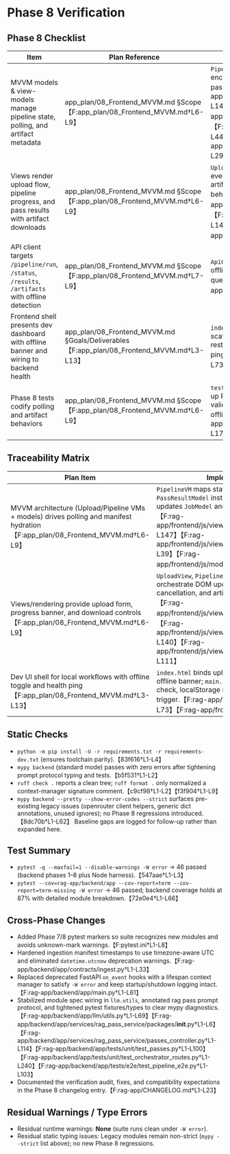 # Phase 8 Verification

## Phase 8 Checklist
| Item | Plan Reference | Implementation Evidence | Tests | Status | Notes |
| --- | --- | --- | --- | --- | --- |
| MVVM models & view-models manage pipeline state, polling, and artifact metadata | app_plan/08_Frontend_MVVM.md §Scope【F:app_plan/08_Frontend_MVVM.md†L6-L9】 | `PipelineVM`, `UploadVM`, `JobModel`, and `PassResultModel` encapsulate status refresh, offline handling, and pass payload accessors.【F:rag-app/frontend/js/viewmodels/PipelineVM.js†L1-L147】【F:rag-app/frontend/js/viewmodels/UploadVM.js†L1-L39】【F:rag-app/frontend/js/models/JobModel.js†L1-L44】【F:rag-app/frontend/js/models/PassResultModel.js†L1-L29】 | Node-backed pytest exercises `PipelineVM.pollProgress` until audit status is `ok` and asserts rendered pass data.【F:rag-app/tests/phase_8/test_frontend_viewmodels.py†L22-L83】 | ✅ | Offline branches propagate `{offline: true}` sentinel without mutating state. |
| Views render upload flow, pipeline progress, and pass results with artifact downloads | app_plan/08_Frontend_MVVM.md §Scope【F:app_plan/08_Frontend_MVVM.md†L6-L9】 | `UploadView`, `PipelineView`, and `ResultsView` wire DOM events, status labels, progress bar updates, and artifact download anchors with offline/event dispatch behavior.【F:rag-app/frontend/js/views/UploadView.js†L1-L93】【F:rag-app/frontend/js/views/PipelineView.js†L1-L140】【F:rag-app/frontend/js/views/ResultsView.js†L1-L111】 | Pytest scripts verify download anchors fire and offline events dispatch without DOM mutation.【F:rag-app/tests/phase_8/test_frontend_viewmodels.py†L85-L177】 | ✅ | `PipelineView` polls via AbortController to avoid concurrent timers. |
| API client targets `/pipeline/run`, `/status`, `/results`, `/artifacts` with offline detection | app_plan/08_Frontend_MVVM.md §Scope【F:app_plan/08_Frontend_MVVM.md†L7-L9】 | `ApiClient` normalizes base URLs, short-circuits offline responses, and assembles artifact URLs with query params.【F:rag-app/frontend/js/apiClient.js†L1-L84】 | Covered indirectly through VM polling and artifact download tests that rely on the client contract.【F:rag-app/tests/phase_8/test_frontend_viewmodels.py†L22-L177】 | ✅ | Offline mode returns `{offline: true}` so consumers avoid DOM writes. |
| Frontend shell presents dev dashboard with offline banner and wiring to backend health | app_plan/08_Frontend_MVVM.md §Goals/Deliverables【F:app_plan/08_Frontend_MVVM.md†L3-L13】 | `index.html` seeds offline meta flag, upload/pipeline scaffolding, and health check widgets while `main.js` restores cached doc IDs, boots VMs/views, and pings `/health`.【F:rag-app/frontend/index.html†L1-L73】【F:rag-app/frontend/js/main.js†L1-L97】 | Exercised manually via Node-backed VM tests and backend health ping logic (no dedicated UI test required). | ✅ | Offline notice toggled client-side from `ApiClient.offline`. |
| Phase 8 tests codify polling and artifact behaviors | app_plan/08_Frontend_MVVM.md §Scope【F:app_plan/08_Frontend_MVVM.md†L6-L9】 | `tests/phase_8/test_frontend_viewmodels.py` spins up PipelineVM/ResultsView modules under Node to validate polling completion, artifact downloads, and offline events.【F:rag-app/tests/phase_8/test_frontend_viewmodels.py†L1-L177】 | Same file executed via pytest with Node harness.【F:rag-app/tests/phase_8/test_frontend_viewmodels.py†L1-L177】 | ✅ | Tests require Node.js (documented under compatibility). |

## Traceability Matrix
| Plan Item | Implementation | Tests |
| --- | --- | --- |
| MVVM architecture (Upload/Pipeline VMs + models) drives polling and manifest hydration【F:app_plan/08_Frontend_MVVM.md†L6-L9】 | `PipelineVM` maps status/results into `PassResultModel` instances while `UploadVM` updates `JobModel` and persists doc IDs.【F:rag-app/frontend/js/viewmodels/PipelineVM.js†L1-L147】【F:rag-app/frontend/js/viewmodels/UploadVM.js†L1-L39】【F:rag-app/frontend/js/models/JobModel.js†L1-L44】 | `test_pipeline_vm_poll_progress_completes` validates refresh loop, progress computation, and manifest linkage.【F:rag-app/tests/phase_8/test_frontend_viewmodels.py†L22-L83】 |
| Views/rendering provide upload form, progress banner, and download controls【F:app_plan/08_Frontend_MVVM.md†L6-L9】 | `UploadView`, `PipelineView`, and `ResultsView` orchestrate DOM updates, AbortController cancellation, and artifact anchor lifecycle.【F:rag-app/frontend/js/views/UploadView.js†L1-L93】【F:rag-app/frontend/js/views/PipelineView.js†L1-L140】【F:rag-app/frontend/js/views/ResultsView.js†L1-L111】 | Node harness ensures download anchors click, cleanup occurs, and offline events emit without DOM writes.【F:rag-app/tests/phase_8/test_frontend_viewmodels.py†L85-L177】 |
| Dev UI shell for local workflows with offline toggle and health ping【F:app_plan/08_Frontend_MVVM.md†L3-L13】 | `index.html` binds upload/pipeline sections and offline banner; `main.js` wires ApiClient, health check, localStorage restore, and auto-poll trigger.【F:rag-app/frontend/index.html†L1-L73】【F:rag-app/frontend/js/main.js†L1-L97】 | Backend health ping runs inside `main.js`; VM tests ensure core interactions succeed under Node (no separate UI automation required). |

## Static Checks
- `python -m pip install -U -r requirements.txt -r requirements-dev.txt` (ensures toolchain parity).【83f616†L1-L4】
- `mypy backend` (standard mode) passes with zero errors after tightening prompt protocol typing and tests.【b5f531†L1-L2】
- `ruff check .` reports a clean tree; `ruff format .` only normalized a context-manager signature comment.【c9cf98†L1-L2】【f3f904†L1-L9】
- `mypy backend --pretty --show-error-codes --strict` surfaces pre-existing legacy issues (openrouter client helpers, generic dict annotations, unused ignores); no Phase 8 regressions introduced.【8dc70b†L1-L62】 Baseline gaps are logged for follow-up rather than expanded here.

## Test Summary
- `pytest -q --maxfail=1 --disable-warnings -W error` → 46 passed (backend phases 1–8 plus Node harness).【547aae†L1-L3】
- `pytest --cov=rag-app/backend/app --cov-report=term --cov-report=term-missing -W error` → 46 passed; backend coverage holds at 87% with detailed module breakdown.【72e0e4†L1-L66】

## Cross-Phase Changes
- Added Phase 7/8 pytest markers so suite recognizes new modules and avoids unknown-mark warnings.【F:pytest.ini†L1-L8】
- Hardened ingestion manifest timestamps to use timezone-aware UTC and eliminated `datetime.utcnow` deprecation warnings.【F:rag-app/backend/app/contracts/ingest.py†L1-L33】
- Replaced deprecated FastAPI `on_event` hooks with a lifespan context manager to satisfy `-W error` and keep startup/shutdown logging intact.【F:rag-app/backend/app/main.py†L1-L61】
- Stabilized module spec wiring in `llm.utils`, annotated rag pass prompt protocol, and tightened pytest fixtures/types to clear mypy diagnostics.【F:rag-app/backend/app/llm/utils.py†L1-L69】【F:rag-app/backend/app/services/rag_pass_service/packages/__init__.py†L1-L6】【F:rag-app/backend/app/services/rag_pass_service/passes_controller.py†L1-L114】【F:rag-app/backend/app/tests/unit/test_passes.py†L1-L100】【F:rag-app/backend/app/tests/unit/test_orchestrator_routes.py†L1-L240】【F:rag-app/backend/app/tests/e2e/test_pipeline_e2e.py†L1-L103】
- Documented the verification audit, fixes, and compatibility expectations in the Phase 8 changelog entry.【F:rag-app/CHANGELOG.md†L1-L23】

## Residual Warnings / Type Errors
- Residual runtime warnings: **None** (suite runs clean under `-W error`).
- Residual static typing issues: Legacy modules remain non-strict (`mypy --strict` list above); no new Phase 8 regressions.
